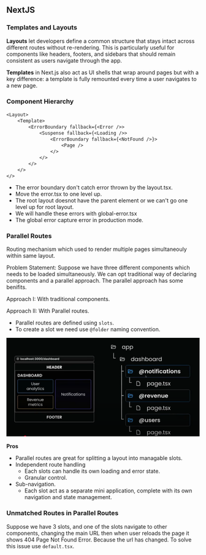 ## NextJS

### Templates and Layouts

**Layouts** let developers define a common structure that stays intact across different routes without re-rendering. This is particularly useful for components like headers, footers, and sidebars that should remain consistent as users navigate through the app.

**Templates** in Next.js also act as UI shells that wrap around pages but with a key difference: a template is fully remounted every time a user navigates to a new page.

### Component Hierarchy

```react
<Layout>
    <Template>
        <ErrorBoundary fallback={<Error />>
            <Suspense fallback={<Loading />>
                <ErrorBoundary fallback={<NotFound />}>
                    <Page />
                </>
            </>
        </>
    </>
</>
```

- The error boundary don't catch error thrown by the layout.tsx.
- Move the error.tsx to one level up.
- The root layout doesnot have the parent element or we can't go one level up for root layout.
- We will handle these errors with global-error.tsx
- The global error capture error in production mode.

### Parallel Routes

Routing mechanism which used to render multiple pages simultaneouly within same layout.

Problem Statement: Suppose we have three different components which needs to be loaded simultaneously. We can opt traditional way of declaring components and a parallel approach. The parallel approach has some benifits.

Approach I: With traditional components.

Approach II: With Parallel routes.

- Parallel routes are defined using `slots`.
- To create a slot we need use `@folder` naming convention.

<img src="/public/parallel1.png" />

**Pros**

- Parallel routes are great for splitting a layout into managable slots.
- Independent route handling
  - Each slots can handle its own loading and error state.
  - Granular control.
- Sub-navigation.
  - Each slot act as a separate mini application, complete with its own navigation and state management.

### Unmatched Routes in Parallel Routes

Suppose we have 3 slots, and one of the slots navigate to other components, changing the main URL then when user reloads the page it shows 404 Page Not Found Error. Because the url has changed. To solve this issue use `default.tsx`.
